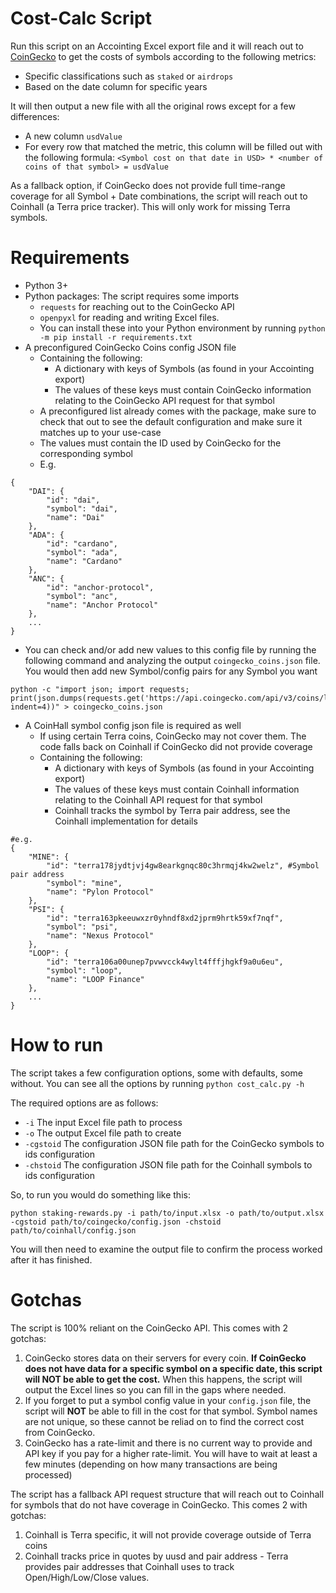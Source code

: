 # Cost-Calc Script

Run this script on an Accointing Excel export file and it will reach out to [CoinGecko](https://www.coingecko.com/) to get the costs of symbols according to the following metrics:

* Specific classifications such as `staked` or `airdrops`
* Based on the date column for specific years

It will then output a new file with all the original rows except for a few differences:

* A new column `usdValue`
* For every row that matched the metric, this column will be filled out with the following formula: `<Symbol cost on that date in USD> * <number of coins of that symbol> = usdValue`

As a fallback option, if CoinGecko does not provide full time-range coverage for all Symbol + Date combinations, the script will reach out to Coinhall (a Terra price tracker). This will only work for missing Terra symbols.

# Requirements

* Python 3+
* Python packages: The script requires some imports
    * `requests` for reaching out to the CoinGecko API
    * `openpyxl` for reading and writing Excel files.
    * You can install these into your Python environment by running `python -m pip install -r requirements.txt`
* A preconfigured CoinGecko Coins config JSON file
    * Containing the following:
        * A dictionary with keys of Symbols (as found in your Accointing export)
        * The values of these keys must contain CoinGecko information relating to the CoinGecko API request for that symbol
    * A preconfigured list already comes with the package, make sure to check that out to see the default configuration and make sure it matches up to your use-case
    * The values must contain the ID used by CoinGecko for the corresponding symbol
    * E.g.

```
{
    "DAI": {
        "id": "dai",
        "symbol": "dai",
        "name": "Dai"
    },
    "ADA": {
        "id": "cardano",
        "symbol": "ada",
        "name": "Cardano"
    },
    "ANC": {
        "id": "anchor-protocol",
        "symbol": "anc",
        "name": "Anchor Protocol"
    },
    ...
}
```

* You can check and/or add new values to this config file by running the following command and analyzing the output `coingecko_coins.json` file. You would then add new Symbol/config pairs for any Symbol you want

```
python -c "import json; import requests; print(json.dumps(requests.get('https://api.coingecko.com/api/v3/coins/list').json(), indent=4))" > coingecko_coins.json
```

* A CoinHall symbol config json file is required as well
    * If using certain Terra coins, CoinGecko may not cover them. The code falls back on Coinhall if CoinGecko did not provide coverage
    * Containing the following:
        * A dictionary with keys of Symbols (as found in your Accointing export)
        * The values of these keys must contain Coinhall information relating to the Coinhall API request for that symbol
        * Coinhall tracks the symbol by Terra pair address, see the Coinhall implementation for details
```
#e.g.
{
    "MINE": {
        "id": "terra178jydtjvj4gw8earkgnqc80c3hrmqj4kw2welz", #Symbol pair address
        "symbol": "mine",
        "name": "Pylon Protocol"
    },
    "PSI": {
        "id": "terra163pkeeuwxzr0yhndf8xd2jprm9hrtk59xf7nqf",
        "symbol": "psi",
        "name": "Nexus Protocol"
    },
    "LOOP": {
        "id": "terra106a00unep7pvwvcck4wylt4fffjhgkf9a0u6eu",
        "symbol": "loop",
        "name": "LOOP Finance"
    },
    ...
}
```

# How to run

The script takes a few configuration options, some with defaults, some without. You can see all the options by running `python cost_calc.py -h`

The required options are as follows:

* `-i` The input Excel file path to process
* `-o` The output Excel file path to create
* `-cgstoid` The configuration JSON file path for the CoinGecko symbols to ids configuration
* `-chstoid` The configuration JSON file path for the Coinhall symbols to ids configuration


So, to run you would do something like this:

`python staking-rewards.py -i path/to/input.xlsx -o path/to/output.xlsx -cgstoid path/to/coingecko/config.json -chstoid path/to/coinhall/config.json`

You will then need to examine the output file to confirm the process worked after it has finished.

# Gotchas

The script is 100% reliant on the CoinGecko API. This comes with 2 gotchas:

1. CoinGecko stores data on their servers for every coin. **If CoinGecko does not have data for a specific symbol on a specific date, this script will NOT be able to get the cost.** When this happens, the script will output the Excel lines so you can fill in the gaps where needed.
2. If you forget to put a symbol config value in your `config.json` file, the script will **NOT** be able to fill in the cost for that symbol. Symbol names are not unique, so these cannot be reliad on to find the correct cost from CoinGecko.
3. CoinGecko has a rate-limit and there is no current way to provide and API key if you pay for a higher rate-limit. You will have to wait at least a few minutes (depending on how many transactions are being processed)

The script has a fallback API request structure that will reach out to Coinhall for symbols that do not have coverage in CoinGecko. This comes 2 with gotchas:

1. Coinhall is Terra specific, it will not provide coverage outside of Terra coins
2. Coinhall tracks price in quotes by uusd and pair address - Terra provides pair addresses that Coinhall uses to track Open/High/Low/Close values.


